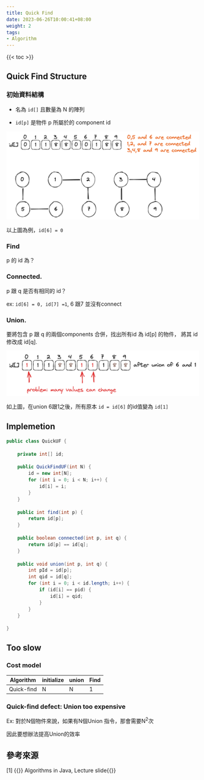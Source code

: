 ```yaml
---
title: Quick Find
date: 2023-06-26T10:00:41+08:00
weight: 2
tags:
- Algorithm
---
```


{{< toc >}}

## Quick Find Structure

### 初始資料結構

- 名為 `id[]` 且數量為 N 的陣列

- `id[p]` 是物件 p 所屬於的 component id



![quick-find-example](https://raw.githubusercontent.com/viccj/upic/master/uPic/my-quick-uinon-example.png)

以上圖為例，`id[6] = 0`



### Find

p 的 id 為？



### Connected.

p 跟 q 是否有相同的 id？

ex: `id[6] = 0, id[7] =1`, 6 跟7 並沒有connect



### Union.

要將包含 p 跟 q 的兩個components 合併，找出所有id 為 id[p] 的物件， 將其 id 修改成 id[q].


![after-quick-union](https://raw.githubusercontent.com/viccj/upic/master/uPic/after-quick-union.png)


如上圖，在union 6跟1之後，所有原本 `id = id[6]` 的id值變為 `id[1]`



## Implemetion

```Java
public class QuickUF {
    
    private int[] id;
    
    public QuickFindUF(int N) {
        id = new int[N];
        for (int i = 0; i < N; i++) {
    	    id[i] = i;
    	}
    }
    
    public int find(int p) {
    	return id[p];
    }

    public boolean connected(int p, int q) {
        return id[p] == id[q];
    }
    
    public void union(int p, int q) {
    	int pId = id[p];
    	int qid = id[q];
    	for (int i = 0; i < id.length; i++) {
            if (id[i] == pid) {
                id[i] = qid;
            }
    	}
    }
  
}
```

## Too slow

### Cost model

| Algorithm  | initialize | union | Find |
| ---------- | ---------- | ----- | ---- |
| Quick-find | N          | N     | 1    |



### Quick-find defect: Union too expensive

Ex: 對於N個物件來說，如果有N個Union 指令，那會需要N<sup>2</sup>次

因此要想辦法提高Union的效率


## 參考來源

<div id="refer-anchor-1"></div>

[1] {{<ref-out href="https://algs4.cs.princeton.edu/lectures/keynote/15UnionFind.pdf">}} Algorithms in Java, Lecture slide{{</ref-out>}}


